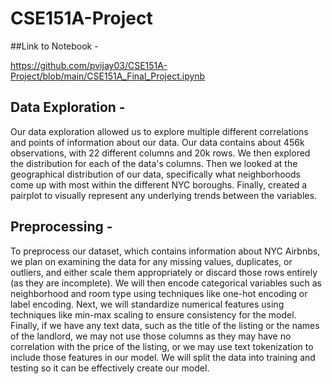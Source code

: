 # CSE151A-Project

##Link to Notebook - 

https://github.com/pvijay03/CSE151A-Project/blob/main/CSE151A_Final_Project.ipynb

## Data Exploration - 
Our data exploration allowed us to explore multiple different correlations and points of information about our data. Our data contains about 456k observations, with 22 different columns and 20k rows. We then explored the distribution for each of the data's columns. Then we looked at the geographical distribution of our data, specifically what neighborhoods come up with most within the different NYC boroughs. Finally, created a pairplot to visually represent any underlying trends between the variables.

## Preprocessing - 
To preprocess our dataset, which contains information about NYC Airbnbs, we plan on examining the data for any missing values, duplicates, or outliers, and either scale them appropriately or discard those rows entirely (as they are incomplete). We will then encode categorical variables such as neighborhood and room type using techniques like one-hot encoding or label encoding. Next, we will standardize numerical features using techniques like min-max scaling to ensure consistency for the model. Finally, if we have any text data, such as the title of the listing or the names of the landlord, we may not use those columns as they may have no correlation with the price of the listing, or we may use text tokenization to include those features in our model. We will split the data into training and testing so it can be effectively create our model.
